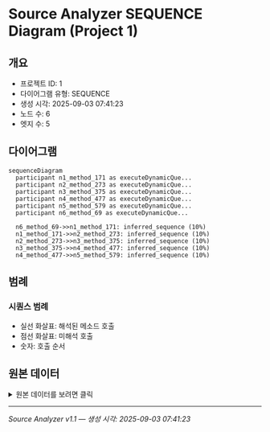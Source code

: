 # Source Analyzer SEQUENCE Diagram (Project 1)

## 개요
- 프로젝트 ID: 1
- 다이어그램 유형: SEQUENCE
- 생성 시각: 2025-09-03 07:41:23
- 노드 수: 6
- 엣지 수: 5

## 다이어그램

```mermaid
sequenceDiagram
  participant n1_method_171 as executeDynamicQue...
  participant n2_method_273 as executeDynamicQue...
  participant n3_method_375 as executeDynamicQue...
  participant n4_method_477 as executeDynamicQue...
  participant n5_method_579 as executeDynamicQue...
  participant n6_method_69 as executeDynamicQue...

  n6_method_69->>n1_method_171: inferred_sequence (10%)
  n1_method_171->>n2_method_273: inferred_sequence (10%)
  n2_method_273->>n3_method_375: inferred_sequence (10%)
  n3_method_375->>n4_method_477: inferred_sequence (10%)
  n4_method_477->>n5_method_579: inferred_sequence (10%)
```

## 범례

### 시퀀스 범례
- 실선 화살표: 해석된 메소드 호출
- 점선 화살표: 미해석 호출
- 숫자: 호출 순서

## 원본 데이터

<details>
<summary>원본 데이터를 보려면 클릭</summary>

노드 목록 (6)
```json
  method:69: executeDynamicQuery() (method)
  method:171: executeDynamicQuery() (method)
  method:273: executeDynamicQuery() (method)
  method:375: executeDynamicQuery() (method)
  method:477: executeDynamicQuery() (method)
  method:579: executeDynamicQuery() (method)
```

엣지 목록 (5)
```json
  method:69 -> method:171 (inferred_sequence)
  method:171 -> method:273 (inferred_sequence)
  method:273 -> method:375 (inferred_sequence)
  method:375 -> method:477 (inferred_sequence)
  method:477 -> method:579 (inferred_sequence)
```

</details>

---
*Source Analyzer v1.1 — 생성 시각: 2025-09-03 07:41:23*